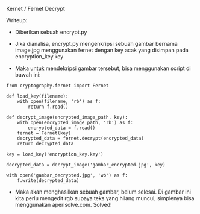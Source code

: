 Kernet / Fernet Decrypt

Writeup:

- Diberikan sebuah encrypt.py

- Jika dianalisa, encrypt.py mengenkripsi sebuah gambar bernama image.jpg menggunakan fernet dengan key acak yang disimpan pada encryption_key.key

- Maka untuk mendekripsi gambar tersebut, bisa menggunakan script di bawah ini:

```
from cryptography.fernet import Fernet

def load_key(filename):
    with open(filename, 'rb') as f:
        return f.read()

def decrypt_image(encrypted_image_path, key):
    with open(encrypted_image_path, 'rb') as f:
        encrypted_data = f.read()
    fernet = Fernet(key)
    decrypted_data = fernet.decrypt(encrypted_data)
    return decrypted_data

key = load_key('encryption_key.key')

decrypted_data = decrypt_image('gambar_encrypted.jpg', key)

with open('gambar_decrypted.jpg', 'wb') as f:
    f.write(decrypted_data)
```
    
- Maka akan menghasilkan sebuah gambar, belum selesai. Di gambar ini kita perlu mengedit rgb supaya teks yang hilang muncul, simplenya bisa menggunakan aperisolve.com. Solved!
